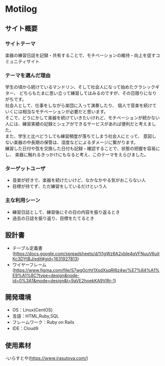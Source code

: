 # Motilog​
## サイト概要
### サイトテーマ
楽器の練習日誌を記録・共有することで、モチベーションの維持・向上を促すコミュニティサイト
​
### テーマを選んだ理由
学生の頃から続けているマンドリン、そして社会人になって始めたクラシックギター、
どちらもたまに思い立って練習してはみるのですが、その日限りになりがちです。  
社会人として、仕事をしながら楽団に入って演奏したり、
個人で音楽を続けていくには相当なモチベーションが必要だと思います。  
そこで、どうにかして楽器を続けていきたいけれど、モチベーションが続かない人には、練習実績の記録とシェアができるサービスがあれば便利だと考えました。  
また、学生と比べどうしても練習頻度が落ちてしまう社会人にとって、
意図しない楽器の中長期の保管は、湿度などによるダメージに繋がります。  
練習した日付や弦を交換した日付も記録・確認することで、状態の把握を容易にし、
楽器に触れるきっかけにもなると考え、このテーマをえらびました。
​
### ターゲットユーザ
- 音楽が好きで、楽器を続けたいけど、なかなかやる気がおこらない人
- 目標が持てず、ただ練習をしているだけという人
​
### 主な利用シーン
- 練習日誌として、練習後にその日の内容を振り返るとき
- 過去の日誌を振り返り、目標をたてるとき
​
## 設計書
- テーブル定義書(https://docs.google.com/spreadsheets/d/1i1gWz6A2xbIe4qVFNuuV6uitKc3DYtBJ/edit#gid=1631927813)
- ワイヤーフレーム(https://www.figma.com/file/S7wg0crht1XsdXsqRI6z4w/%E7%84%A1%E9%A1%8C?type=design&node-id=0%3A1&mode=design&t=9aVE2hoekKA9VlRr-1)
​
## 開発環境
- OS：Linux(CentOS)
- 言語：HTML,Ruby,SQL
- フレームワーク：Ruby on Rails
- IDE：Cloud9

## 使用素材
-いらすとや(https://www.irasutoya.com/)
